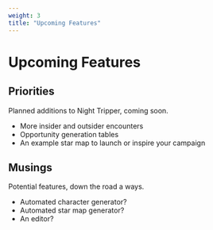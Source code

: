 ```yaml
---
weight: 3
title: "Upcoming Features"
---
```


# Upcoming Features

## Priorities
Planned additions to Night Tripper, coming soon.
* More insider and outsider encounters
* Opportunity generation tables
* An example star map to launch or inspire your campaign

## Musings
Potential features, down the road a ways.
* Automated character generator?
* Automated star map generator?
* An editor?
